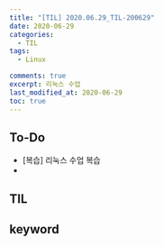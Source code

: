 ```yaml
---
title: "[TIL] 2020.06.29_TIL-200629"
date: 2020-06-29
categories:
  - TIL
tags:
  - Linux

comments: true
excerpt: 리눅스 수업
last_modified_at: 2020-06-29
toc: true
---
```


## To-Do
- [복습] 리눅스 수업 복습
- 

## TIL
 
## keyword
